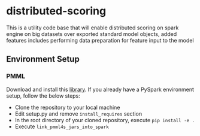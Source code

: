 # distributed-scoring
This is a utility code base that will enable distributed scoring on spark engine on big datasets over exported standard model objects, added features includes performing data preparation for feature input to the model

## Environment Setup

### PMML

Download and install this [library](https://github.com/autodeployai/pypmml-spark). If you already have a PySpark environment setup, follow the below steps:
* Clone the repository to your local machine
* Edit setup.py and remove `install_requires` section
* In the root directory of your cloned repository, execute `pip install -e .`
* Execute `link_pmml4s_jars_into_spark`